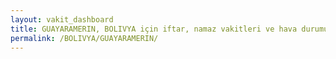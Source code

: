 ```yaml
---
layout: vakit_dashboard
title: GUAYARAMERIN, BOLIVYA için iftar, namaz vakitleri ve hava durumu - ilçe/eyalet seç
permalink: /BOLIVYA/GUAYARAMERIN/
---
```


<script type="text/javascript">
  var GLOBAL_COUNTRY = 'BOLIVYA';
  var GLOBAL_CITY = 'GUAYARAMERIN';
  var GLOBAL_STATE = '';
  var lat = 72;
  var lon = 21;
</script>
